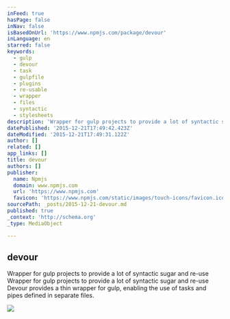```yaml
---
inFeed: true
hasPage: false
inNav: false
isBasedOnUrl: 'https://www.npmjs.com/package/devour'
inLanguage: en
starred: false
keywords:
  - gulp
  - devour
  - task
  - gulpfile
  - plugins
  - re-usable
  - wrapper
  - files
  - syntactic
  - stylesheets
description: 'Wrapper for gulp projects to provide a lot of syntactic sugar and re-use Wrapper for gulp projects to provide a lot of syntactic sugar and re-use Devour provides a thin wrapper for gulp, enabling the use of tasks and pipes defined in separate files.'
datePublished: '2015-12-21T17:49:42.423Z'
dateModified: '2015-12-21T17:49:31.122Z'
author: []
related: []
app_links: []
title: devour
authors: []
publisher:
  name: Npmjs
  domain: www.npmjs.com
  url: 'https://www.npmjs.com'
  favicon: 'https://www.npmjs.com/static/images/touch-icons/favicon.ico'
sourcePath: _posts/2015-12-21-devour.md
published: true
_context: 'http://schema.org'
_type: MediaObject

---
```

<article style=""><h1>devour</h1><p>Wrapper for gulp projects to provide a lot of syntactic sugar and re-use Wrapper for gulp projects to provide a lot of syntactic sugar and re-use Devour provides a thin wrapper for gulp, enabling the use of tasks and pipes defined in separate files.</p><img src="https://s3-us-west-2.amazonaws.com/the-grid-img/p/cdb83fb2955d61d273bc313e507494417e05949e.png" /></article>